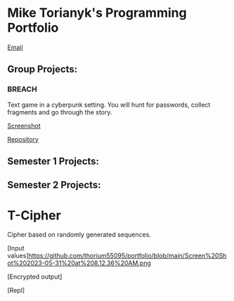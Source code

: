 # Mike Torianyk's Programming Portfolio

[Email](aleksandrovsergej1976@gmail.com)

## Group Projects:

### BREACH

Text game in a cyberpunk setting. You will hunt for passwords, collect fragments and go through the story.

[Screenshot](https://github.com/thorium55095/portfolio/blob/main/Screenshot%202023-05-21%208.31.10%20PM.png)

[Repository](https://github.com/ArtAcapella/RPG_Group_Project/)

## Semester 1 Projects:

## Semester 2 Projects:

# T-Cipher

Cipher based on randomly generated sequences.

[Input values]https://github.com/thorium55095/portfolio/blob/main/Screen%20Shot%202023-05-31%20at%208.12.36%20AM.png

[Encrypted output]

[Repl]
